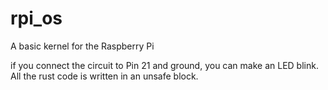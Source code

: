 # rpi_os
A basic kernel for the Raspberry Pi


if you connect the circuit to Pin 21 and ground, you can make an LED blink. All the rust code is written in an unsafe block.
